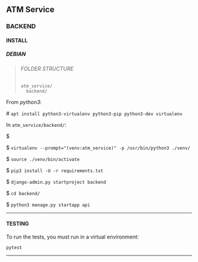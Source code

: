 ## ATM Service

### BACKEND

#### INSTALL

##### DEBIAN

>###### FOLDER STRUCTURE
>
>```
>atm_service/
>   backend/
>```


From _python3_:

\# `apt install python3-virtualenv python3-pip python3-dev virtualenv`

In `atm_service/backend/`:

\$ 

\$ `virtualenv --prompt="(venv:atm_service)" -p /usr/bin/python3 ./venv/`

\$ `source ./venv/bin/activate`

\$ `pip3 install -U -r requirements.txt`

\$ `django-admin.py startproject backend`

\$ `cd backend/`

\$ `python3 manage.py startapp api`


***

#### TESTING

To run the tests, you must run in a virtual environment:

`pytest`


***
